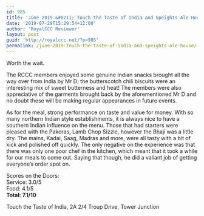 ```yaml
---
id: 985
title: 'June 2019 &#8211; Touch the Taste of India and Speights Ale House'
date: '2019-07-29T15:29:54+12:00'
author: 'RoyalCCC Reviewer'
layout: post
guid: 'http://royalccc.net/?p=985'
permalink: /june-2019-touch-the-taste-of-india-and-speights-ale-house/
---
```


Worth the wait.

The RCCC members enjoyed some genuine Indian snacks brought all the way over from India by Mr D; the butterscotch chili biscuits were an interesting mix of sweet butterness and heat! The members were also appreciative of the garments brought back by the aforementioned Mr D and no doubt these will be making regular appearances in future events.

As for the meal, strong performance on taste and value for money. With so many northern Indian style establishments, it is always nice to have a southern Indian influence on the menu. Those that had starters were pleased with the Pakoras, Lamb Chop Sizzle, however the Bhaji was a little dry. The mains, Kadai, Saag, Madras and more, were all tasty with a bit of kick and polished off quickly. The only negative on the experience was that there was only one poor chef in the kitchen, which meant that it took a while for our meals to come out. Saying that though, he did a valiant job of getting everyone’s order spot on.

Scores on the Doors:  
Service: 3.0/5  
Food: 4.1/5  
**Total: 7.1/10**

Touch the Taste of India, <span class="w8qArf"> 2A 2/4 Troup Drive, Tower Junction</span>